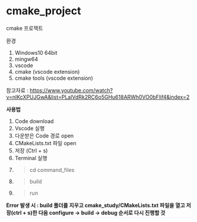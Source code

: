 # cmake_project
cmake 프로젝트

환경
1. Windows10 64bit
2. mingw64
3. vscode
4. cmake (vscode extension)
5. cmake tools (vscode extension)

참고자료 : https://www.youtube.com/watch?v=nlKcXPUJGwA&list=PLalVdRk2RC6o5GHu618ARWh0VO0bFlif4&index=2

**사용법**
1. Code download
2. Vscode 실행
3. 다운받은 Code 경로 open
4. CMakeLists.txt 파일 open
5. 저장 (Ctrl + s)
6. Terminal 실행
7. > cd command_files
8. > build
9. > run

**Error 발생 시 : build 폴더를 지우고 cmake_study/CMakeLists.txt 파일을 열고 저장(ctrl + s)한 다음 configure -> build -> debug 순서로 다시 진행할 것**
